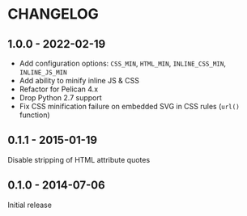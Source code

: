 CHANGELOG
=========

1.0.0 - 2022-02-19
------------------

- Add configuration options: `CSS_MIN`, `HTML_MIN`, `INLINE_CSS_MIN`, `INLINE_JS_MIN`
- Add ability to minify inline JS & CSS
- Refactor for Pelican 4.x
- Drop Python 2.7 support
- Fix CSS minification failure on embedded SVG in CSS rules (`url()` function)

0.1.1 - 2015-01-19
------------------

Disable stripping of HTML attribute quotes

0.1.0 - 2014-07-06
------------------

Initial release
